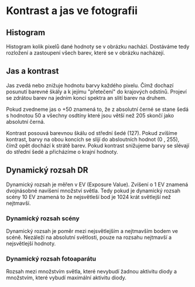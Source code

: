 # Kontrast a jas ve fotografii

## Histogram

Histogram kolik pixelů dané hodnoty se v obrázku nachází. Dostáváme tedy rozložení a zastoupení všech barev, které se v obrázku nacházejí.

## Jas a kontrast

Jas zvedá nebo znižuje hodnotu barvy každého pixelu. Čímž dochazí posunutí barevné škály a k jejímu "přetečení" do krajových odstínů. Projeví se zdrátou barev na jednim konci spektra an slití barev na druhem.

Pokud zvedneme jas o +50 znamená to, že z absolutní černé se stane šedá s hodnotou 50 a všechny osdtíny které jsou větší než 205 skončí jako absolutní černá.

Kontrast posouvá barevnou škálu od střední šedé (127). Pokud zvíšíme kontrast, barvy na obou koncích se slijí do absloutních hodnot (0 , 255), čímž opět dochází k strátě barev. Pokud kontrast snižujeme barvy se slévají do střední šedé a přicházíme o krajní hodnoty.

## Dynamický rozsah DR

Dynamický rozsah je měřen v EV (Exposure Value). Zvíšení o 1 EV znamená dvojnásobné navíšení množství světla. Tedy pokud je dynamický rozsah scény 10 EV znamená to že nejsvětleší bod je 1024 krát světlejší než nejtmavší.

### Dynamický rozsah scény

Dynamický rozsah je poměr mezi nejsvětlejším a nejtmavším bodem ve scéně. Nezáleží na absolutní světlosti, pouze na rozsahu nejtmavší a nejsvětlejší hodnoty.

### Dynamický rozsah fotoaparátu

Rozsah mezi množstvím světla, které nevybudí žadnou aktivitu diody a množstvím, které vybudí maximální aktivitu diody.
